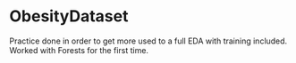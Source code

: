 # ObesityDataset
Practice done in order to get more used to a full EDA with training included. Worked with Forests for the first time.
